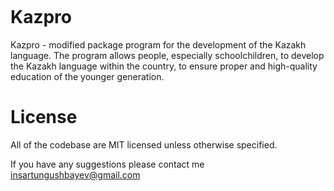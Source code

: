 <img></img>
# Kazpro
Kazpro - modified package program for the development of the Kazakh language. The program allows people, especially schoolchildren, to develop the Kazakh language within the country, to ensure proper and high-quality education of the younger generation.

# License 
All of the codebase are MIT licensed unless otherwise specified.

If you have any suggestions please contact me insartungushbayev@gmail.com
